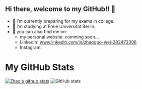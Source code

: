 ## Hi there, welcome to my GitHub!! 👋

- 🔭 I’m currently preparing for my exams in college.
- 🌱 I’m studying at Freie Universität Berlin.
- 💬 you can also find me on:
  - my personal website: comming soon...
  - Linkedin: www.linkedin.com/in/zhaoguo-wei-282473306
  - Instagram:
  
# My GitHub Stats
[![Zhao's github stats](https://github-readme-stats.vercel.app/api?username=Iamnotsnowwhite)](https://github.com/anuraghazra/github-readme-stats)
![GitHub stats](https://github-readme-stats.vercel.app/api?username=Iamnotsnowwhite&show_icons=true&theme=radical)
<!--
**Iamnotsnowwhite/Iamnotsnowwhite** is a ✨ _special_ ✨ repository because its `README.md` (this file) appears on your GitHub profile.

Here are some ideas to get you started:

- 👯 I’m looking to collaborate on ...
- 🤔 I’m looking for help with ...
- 💬 Ask me about ...
- 📫 How to reach me: ...
- 😄 Pronouns: ...
- ⚡ Fun fact: ...
-->
